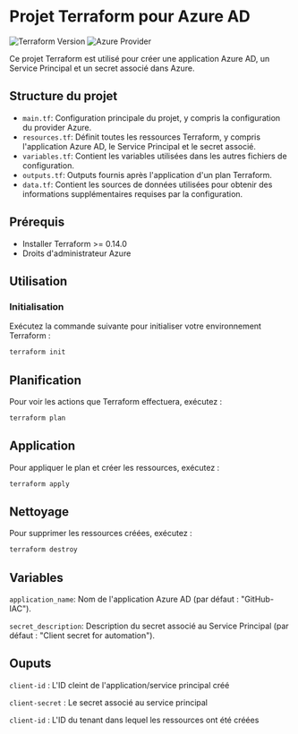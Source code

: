 # Projet Terraform pour Azure AD

![Terraform Version](https://img.shields.io/badge/Terraform-%3E%3D0.14.0-blue)
![Azure Provider](https://img.shields.io/badge/Azure%20Provider-%3E%3D2.0-green)

Ce projet Terraform est utilisé pour créer une application Azure AD, un Service Principal et un secret associé dans Azure.

## Structure du projet

- `main.tf`: Configuration principale du projet, y compris la configuration du provider Azure.
- `resources.tf`: Définit toutes les ressources Terraform, y compris l'application Azure AD, le Service Principal et le secret associé.
- `variables.tf`: Contient les variables utilisées dans les autres fichiers de configuration.
- `outputs.tf`: Outputs fournis après l'application d'un plan Terraform.
- `data.tf`: Contient les sources de données utilisées pour obtenir des informations supplémentaires requises par la configuration.

## Prérequis

- Installer Terraform >= 0.14.0
- Droits d'administrateur Azure

## Utilisation

### Initialisation

Exécutez la commande suivante pour initialiser votre environnement Terraform :

```sh
terraform init
```

## Planification

Pour voir les actions que Terraform effectuera, exécutez :

```sh
terraform plan
```

## Application

Pour appliquer le plan et créer les ressources, exécutez :

```sh
terraform apply
```

## Nettoyage

Pour supprimer les ressources créées, exécutez :

```sh
terraform destroy
```

## Variables

`application_name`: Nom de l'application Azure AD (par défaut : "GitHub-IAC").

`secret_description`: Description du secret associé au Service Principal (par défaut : "Client secret for automation").


## Ouputs

`client-id` : L'ID cleint de l'application/service principal créé

`client-secret` : Le secret associé au service principal

`client-id` : L'ID du tenant dans lequel les ressources ont été créées








